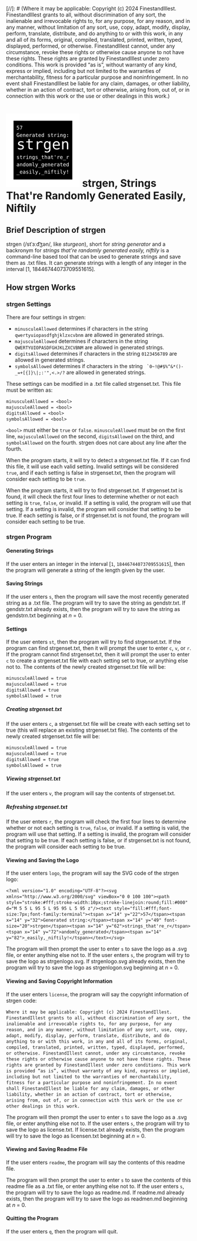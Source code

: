 [//]: # (Where it may be applicable: Copyright (c) 2024 FinestandIllest. FinestandIllest grants to all, without discrimination of any sort, the inalienable and irrevocable rights to, for any purpose, for any reason, and in any manner, without limitation of any sort, use, copy, adapt, modify, display, perform, translate, distribute, and do anything to or with this work, in any and all of its forms, original, compiled, translated, printed, written, typed, displayed, performed, or otherwise. FinestandIllest cannot, under any circumstance, revoke these rights or otherwise cause anyone to not have these rights. These rights are granted by FinestandIllest under zero conditions. This work is provided “as is”, without warranty of any kind, express or implied, including but not limited to the warranties of merchantability, fitness for a particular purpose and noninfringement. In no event shall FinestandIllest be liable for any claim, damages, or other liability, whether in an action of contract, tort or otherwise, arising from, out of, or in connection with this work or the use or other dealings in this work.)

# ![strgen](strgenlogo.svg) strgen, Strings That're Randomly Generated Easily, Niftily

## Brief Description of strgen

strgen (/stˈɜːd͡ʒən/, like *sturgeon*), short for *string generator* and a backronym for *strings that're randomly generated easily, niftily* is a command-line based tool that can be used to generate strings and save them as .txt files. It can generate strings with a length of any integer in the interval [1, 18446744073709551615].

## How strgen Works

### strgen Settings

There are four settings in strgen:

- `minusculeAllowed` determines if characters in the string `qwertyuiopasdfghjklzxcvbnm` are allowed in generated strings.
- `majusculeAllowed` determines if characters in the string `QWERTYUIOPASDFGHJKLZXCVBNM` are allowed in generated strings.
- `digitsAllowed` determines if characters in the string `0123456789` are allowed in generated strings.
- `symbolsAllowed` determines if characters in the string `` `0~!@#$%^&*()-_=+[{]}\|;:'",<.>/?`` are allowed in generated strings.

These settings can be modified in a .txt file called strgenset.txt. This file must be written as:

```
minusculeAllowed = <bool>
majusculeAllowed = <bool>
digitsAllowed = <bool>
symbolsAllowed = <bool>
```

`<bool>` must either be `true` or `false`. `minusculeAllowed` must be on the first line, `majusculeAllowed` on the second, `digitsAllowed` on the third, and `symbolsAllowed` on the fourth. strgen does not care about any line after the fourth.

When the program starts, it will try to detect a strgenset.txt file. If it can find this file, it will use each valid setting. Invalid settings will be considered `true`, and if each setting is false in strgenset.txt, then the program will consider each setting to be `true`.

When the program starts, it will try to find strgenset.txt. If strgenset.txt is found, it will check the first four lines to determine whether or not each setting is `true`, `false`, or invalid. If a setting is valid, the program will use that setting. If a setting is invalid, the program will consider that setting to be true. If each setting is false, or if strgenset.txt is not found, the program will consider each setting to be true.

### strgen Program

#### Generating Strings

If the user enters an integer in the interval [`1`, `18446744073709551615`], then the program will generate a string of the length given by the user.

#### Saving Strings

If the user enters `s`, then the program will save the most recently generated string as a .txt file. The program will try to save the string as gendstr.txt. If gendstr.txt already exists, then the program will try to save the string as gendstr*n*.txt beginning at *n* = 0.

#### Settings

If the user enters `st`, then the program will try to find strgenset.txt. If the program can find strgenset.txt, then it will prompt the user to enter `c`, `v`, or `r`. If the program cannot find strgenset.txt, then it will prompt the user to enter `c` to create a strgenset.txt file with each setting set to true, or anything else not to. The contents of the newly created strgenset.txt file will be:

```
minusculeAllowed = true
majusculeAllowed = true
digitsAllowed = true
symbolsAllowed = true
```

##### Creating strgenset.txt

If the user enters `c`, a strgenset.txt file will be create with each setting set to true (this will replace an existing strgenset.txt file). The contents of the newly created strgenset.txt file will be:

```
minusculeAllowed = true
majusculeAllowed = true
digitsAllowed = true
symbolsAllowed = true
```

##### Viewing strgenset.txt

If the user enters `v`, the program will say the contents of strgenset.txt.

##### Refreshing strgenset.txt

If the user enters `r`, the program will check the first four lines to determine whether or not each setting is `true`, `false`, or invalid. If a setting is valid, the program will use that setting. If a setting is invalid, the program will consider that setting to be true. If each setting is false, or if strgenset.txt is not found, the program will consider each setting to be true.

#### Viewing and Saving the Logo

If the user enters `logo`, the program will say the SVG code of the strgen logo:

```
<?xml version="1.0" encoding="UTF-8"?><svg xmlns="http://www.w3.org/2000/svg" viewBox="0 0 100 100"><path style="stroke:#fff;stroke-width:10px;stroke-linejoin:round;fill:#000" d="M 5 5 L 95 5 L 95 95 L 5 95 z"/><text style="fill:#fff;font-size:7px;font-family:terminal"><tspan x="14" y="22">57</tspan><tspan x="14" y="32">Generated string:</tspan><tspan x="14" y="49" font-size="20">strgen</tspan><tspan x="14" y="62">strings_that're_r</tspan><tspan x="14" y="72">andomly_generated</tspan><tspan x="14" y="82">_easily,_niftily!</tspan></text></svg>
```

The program will then prompt the user to enter `s` to save the logo as a .svg file, or enter anything else not to. If the user enters `s`, the program will try to save the logo as strgenlogo.svg. If strgenlogo.svg already exists, then the program will try to save the logo as strgenlogo*n*.svg beginning at *n* = 0.

#### Viewing and Saving Copyright Information

If the user enters `license`, the program will say the copyright information of strgen code:

```
Where it may be applicable: Copyright (c) 2024 FinestandIllest. FinestandIllest grants to all, without discrimination of any sort, the inalienable and irrevocable rights to, for any purpose, for any reason, and in any manner, without limitation of any sort, use, copy, adapt, modify, display, perform, translate, distribute, and do anything to or with this work, in any and all of its forms, original, compiled, translated, printed, written, typed, displayed, performed, or otherwise. FinestandIllest cannot, under any circumstance, revoke these rights or otherwise cause anyone to not have these rights. These rights are granted by FinestandIllest under zero conditions. This work is provided “as is”, without warranty of any kind, express or implied, including but not limited to the warranties of merchantability, fitness for a particular purpose and noninfringement. In no event shall FinestandIllest be liable for any claim, damages, or other liability, whether in an action of contract, tort or otherwise, arising from, out of, or in connection with this work or the use or other dealings in this work.
```

The program will then prompt the user to enter `s` to save the logo as a .svg file, or enter anything else not to. If the user enters `s`, the program will try to save the logo as license.txt. If license.txt already exists, then the program will try to save the logo as license*n*.txt beginning at *n* = 0.

#### Viewing and Saving Readme File

If the user enters `readme`, the program will say the contents of this readme file.

The program will then prompt the user to enter `s` to save the contents of this readme file as a .txt file, or enter anything else not to. If the user enters `s`, the program will try to save the logo as readme.md. If readme.md already exists, then the program will try to save the logo as readme*n*.md beginning at *n* = 0.

#### Quitting the Program

If the user enters `q`, then the program will quit.
